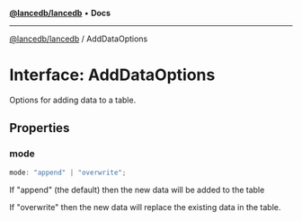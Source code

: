 [**@lancedb/lancedb**](../README.md) • **Docs**

***

[@lancedb/lancedb](../globals.md) / AddDataOptions

# Interface: AddDataOptions

Options for adding data to a table.

## Properties

### mode

```ts
mode: "append" | "overwrite";
```

If "append" (the default) then the new data will be added to the table

If "overwrite" then the new data will replace the existing data in the table.
